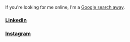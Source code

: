 If you're looking for me online, I'm a [Google search away](https://www.google.com/search?q=%22Ovi+Hentea%22).

### [LinkedIn](https://www.linkedin.com/in/ovihentea)
### [Instagram](https://www.instagram.com/ovihentea/)
